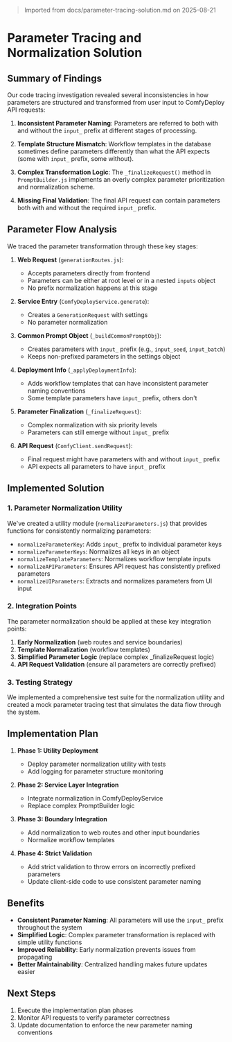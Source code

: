 > Imported from docs/parameter-tracing-solution.md on 2025-08-21

# Parameter Tracing and Normalization Solution

## Summary of Findings

Our code tracing investigation revealed several inconsistencies in how parameters are structured and transformed from user input to ComfyDeploy API requests:

1. **Inconsistent Parameter Naming**: Parameters are referred to both with and without the `input_` prefix at different stages of processing.

2. **Template Structure Mismatch**: Workflow templates in the database sometimes define parameters differently than what the API expects (some with `input_` prefix, some without).

3. **Complex Transformation Logic**: The `_finalizeRequest()` method in `PromptBuilder.js` implements an overly complex parameter prioritization and normalization scheme.

4. **Missing Final Validation**: The final API request can contain parameters both with and without the required `input_` prefix.

## Parameter Flow Analysis

We traced the parameter transformation through these key stages:

1. **Web Request** (`generationRoutes.js`):
   - Accepts parameters directly from frontend
   - Parameters can be either at root level or in a nested `inputs` object
   - No prefix normalization happens at this stage

2. **Service Entry** (`ComfyDeployService.generate`):
   - Creates a `GenerationRequest` with settings
   - No parameter normalization

3. **Common Prompt Object** (`_buildCommonPromptObj`):
   - Creates parameters with `input_` prefix (e.g., `input_seed`, `input_batch`)
   - Keeps non-prefixed parameters in the settings object

4. **Deployment Info** (`_applyDeploymentInfo`):
   - Adds workflow templates that can have inconsistent parameter naming conventions
   - Some template parameters have `input_` prefix, others don't

5. **Parameter Finalization** (`_finalizeRequest`):
   - Complex normalization with six priority levels
   - Parameters can still emerge without `input_` prefix

6. **API Request** (`ComfyClient.sendRequest`):
   - Final request might have parameters with and without `input_` prefix
   - API expects all parameters to have `input_` prefix

## Implemented Solution

### 1. Parameter Normalization Utility

We've created a utility module (`normalizeParameters.js`) that provides functions for consistently normalizing parameters:

- `normalizeParameterKey`: Adds `input_` prefix to individual parameter keys
- `normalizeParameterKeys`: Normalizes all keys in an object
- `normalizeTemplateParameters`: Normalizes workflow template inputs
- `normalizeAPIParameters`: Ensures API request has consistently prefixed parameters
- `normalizeUIParameters`: Extracts and normalizes parameters from UI input

### 2. Integration Points

The parameter normalization should be applied at these key integration points:

1. **Early Normalization** (web routes and service boundaries)
2. **Template Normalization** (workflow templates)
3. **Simplified Parameter Logic** (replace complex _finalizeRequest logic)
4. **API Request Validation** (ensure all parameters are correctly prefixed)

### 3. Testing Strategy

We implemented a comprehensive test suite for the normalization utility and created a mock parameter tracing test that simulates the data flow through the system.

## Implementation Plan

1. **Phase 1: Utility Deployment**
   - Deploy parameter normalization utility with tests
   - Add logging for parameter structure monitoring

2. **Phase 2: Service Layer Integration**
   - Integrate normalization in ComfyDeployService
   - Replace complex PromptBuilder logic

3. **Phase 3: Boundary Integration**
   - Add normalization to web routes and other input boundaries
   - Normalize workflow templates

4. **Phase 4: Strict Validation**
   - Add strict validation to throw errors on incorrectly prefixed parameters
   - Update client-side code to use consistent parameter naming

## Benefits

- **Consistent Parameter Naming**: All parameters will use the `input_` prefix throughout the system
- **Simplified Logic**: Complex parameter transformation is replaced with simple utility functions
- **Improved Reliability**: Early normalization prevents issues from propagating
- **Better Maintainability**: Centralized handling makes future updates easier

## Next Steps

1. Execute the implementation plan phases
2. Monitor API requests to verify parameter correctness
3. Update documentation to enforce the new parameter naming conventions 